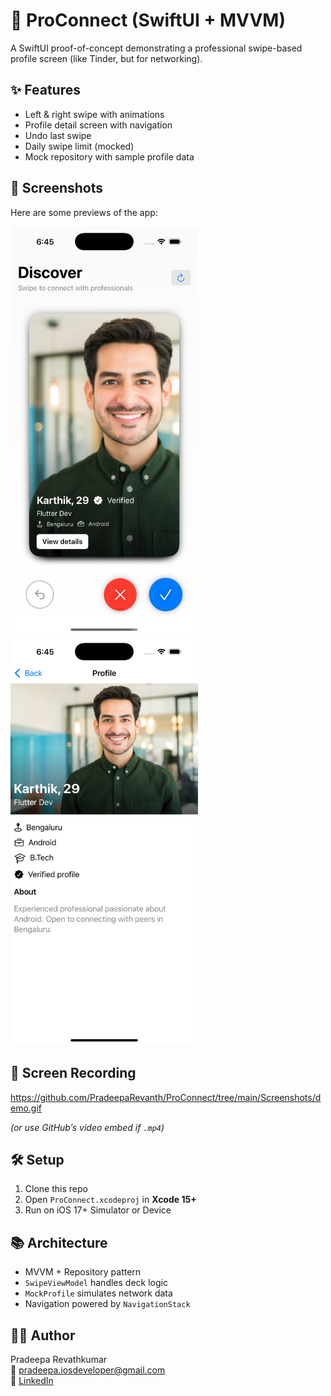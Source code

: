 # 🚀 ProConnect (SwiftUI + MVVM)

A SwiftUI proof-of-concept demonstrating a professional swipe-based profile screen (like Tinder, but for networking).  

## ✨ Features
- Left & right swipe with animations  
- Profile detail screen with navigation  
- Undo last swipe  
- Daily swipe limit (mocked)  
- Mock repository with sample profile data  

## 📸 Screenshots
Here are some previews of the app:

<img src="screenshots/swipe-deck.png" width="300" alt="Swipe Deck Screen" />
<img src="screenshots/profile-detail.png" width="300" alt="Profile Detail Screen" />

## 🎥 Screen Recording
https://github.com/PradeepaRevanth/ProConnect/tree/main/Screenshots/demo.gif

*(or use GitHub’s video embed if `.mp4`)*

## 🛠️ Setup
1. Clone this repo  
2. Open `ProConnect.xcodeproj` in **Xcode 15+**  
3. Run on iOS 17+ Simulator or Device  

## 📚 Architecture
- MVVM + Repository pattern  
- `SwipeViewModel` handles deck logic  
- `MockProfile` simulates network data  
- Navigation powered by `NavigationStack`  

## 👨‍💻 Author
Pradeepa Revathkumar  
📧 pradeepa.iosdeveloper@gmail.com  
🔗 [LinkedIn](https://www.linkedin.com/in/pradeepa-muthuraman-830953178/)  
